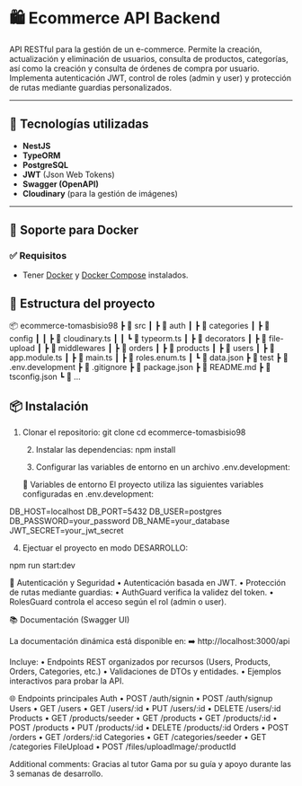 # 🛍️ Ecommerce API Backend

API RESTful para la gestión de un e-commerce. Permite la creación, actualización y eliminación de usuarios, consulta de productos, categorías, así como la creación y consulta de órdenes de compra por usuario. Implementa autenticación JWT, control de roles (admin y user) y protección de rutas mediante guardias personalizados.

---

## 🚀 Tecnologías utilizadas

- **NestJS**  
- **TypeORM**  
- **PostgreSQL**  
- **JWT** (Json Web Tokens)  
- **Swagger (OpenAPI)**  
- **Cloudinary** (para la gestión de imágenes)

---

## 🐳 Soporte para Docker

### ✅ Requisitos

- Tener [Docker](https://www.docker.com/) y [Docker Compose](https://docs.docker.com/compose/) instalados.

## 🧱 Estructura del proyecto

📦 ecommerce-tomasbisio98
┣ 📂 src
┃ ┣ 📂 auth
┃ ┣ 📂 categories
┃ ┣ 📂 config
┃ ┃ ┣ 📄 cloudinary.ts
┃ ┃ ┗ 📄 typeorm.ts
┃ ┣ 📂 decorators
┃ ┣ 📂 file-upload
┃ ┣ 📂 middlewares
┃ ┣ 📂 orders
┃ ┣ 📂 products
┃ ┣ 📂 users
┃ ┣ 📄 app.module.ts
┃ ┣ 📄 main.ts
┃ ┣ 📄 roles.enum.ts
┃ ┗ 📄 data.json
┣ 📂 test
┣ 📄 .env.development
┣ 📄 .gitignore
┣ 📄 package.json
┣ 📄 README.md
┣ 📄 tsconfig.json
┗ 📄 …

## 📦 Instalación

1. Clonar el repositorio:
   git clone <repo-url>
   cd ecommerce-tomasbisio98

   	2.	Instalar las dependencias:
   npm install


   	3.	Configurar las variables de entorno en un archivo .env.development:

   🌿 Variables de entorno
 El proyecto utiliza las siguientes variables configuradas en .env.development:
 

DB_HOST=localhost
DB_PORT=5432
DB_USER=postgres
DB_PASSWORD=your_password
DB_NAME=your_database
JWT_SECRET=your_jwt_secret

4. Ejectuar el proyecto en modo DESARROLLO:

npm run start:dev


 🔐 Autenticación y Seguridad
	•	Autenticación basada en JWT.
	•	Protección de rutas mediante guardias:
	•	AuthGuard verifica la validez del token.
	•	RolesGuard controla el acceso según el rol (admin o user).


 📚 Documentación (Swagger UI)

La documentación dinámica está disponible en:
➡️ http://localhost:3000/api

Incluye:
	•	Endpoints REST organizados por recursos (Users, Products, Orders, Categories, etc.)
	•	Validaciones de DTOs y entidades.
	•	Ejemplos interactivos para probar la API.

 🌐 Endpoints principales
Auth
	•	POST /auth/signin
	•	POST /auth/signup
Users
	•	GET /users
	•	GET /users/:id
	•	PUT /users/:id
	•	DELETE /users/:id
Products
	•	GET /products/seeder
	•	GET /products
	•	GET /products/:id
	•	POST /products
	•	PUT /products/:id
	•	DELETE /products/:id
Orders
	•	POST /orders
	•	GET /orders/:id
Categories
	•	GET /categories/seeder
	•	GET /categories
FileUpload
	•	POST /files/uploadImage/:productId


 Additional comments: Gracias al tutor Gama por su guía y apoyo durante las 3 semanas de desarrollo.
   
